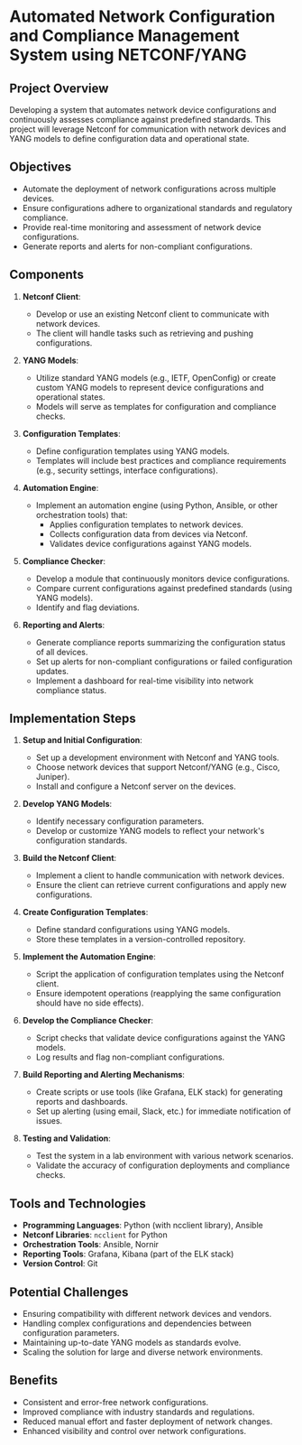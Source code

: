 # Automated Network Configuration and Compliance Management System using NETCONF/YANG 

## Project Overview
Developing a system that automates network device configurations and continuously assesses compliance against predefined standards. This project will leverage Netconf for communication with network devices and YANG models to define configuration data and operational state.

## Objectives
- Automate the deployment of network configurations across multiple devices.
- Ensure configurations adhere to organizational standards and regulatory compliance.
- Provide real-time monitoring and assessment of network device configurations.
- Generate reports and alerts for non-compliant configurations.

## Components

1. **Netconf Client**:
   - Develop or use an existing Netconf client to communicate with network devices.
   - The client will handle tasks such as retrieving and pushing configurations.

2. **YANG Models**:
   - Utilize standard YANG models (e.g., IETF, OpenConfig) or create custom YANG models to represent device configurations and operational states.
   - Models will serve as templates for configuration and compliance checks.

3. **Configuration Templates**:
   - Define configuration templates using YANG models.
   - Templates will include best practices and compliance requirements (e.g., security settings, interface configurations).

4. **Automation Engine**:
   - Implement an automation engine (using Python, Ansible, or other orchestration tools) that:
     - Applies configuration templates to network devices.
     - Collects configuration data from devices via Netconf.
     - Validates device configurations against YANG models.

5. **Compliance Checker**:
   - Develop a module that continuously monitors device configurations.
   - Compare current configurations against predefined standards (using YANG models).
   - Identify and flag deviations.

6. **Reporting and Alerts**:
   - Generate compliance reports summarizing the configuration status of all devices.
   - Set up alerts for non-compliant configurations or failed configuration updates.
   - Implement a dashboard for real-time visibility into network compliance status.

## Implementation Steps

1. **Setup and Initial Configuration**:
   - Set up a development environment with Netconf and YANG tools.
   - Choose network devices that support Netconf/YANG (e.g., Cisco, Juniper).
   - Install and configure a Netconf server on the devices.

2. **Develop YANG Models**:
   - Identify necessary configuration parameters.
   - Develop or customize YANG models to reflect your network's configuration standards.

3. **Build the Netconf Client**:
   - Implement a client to handle communication with network devices.
   - Ensure the client can retrieve current configurations and apply new configurations.

4. **Create Configuration Templates**:
   - Define standard configurations using YANG models.
   - Store these templates in a version-controlled repository.

5. **Implement the Automation Engine**:
   - Script the application of configuration templates using the Netconf client.
   - Ensure idempotent operations (reapplying the same configuration should have no side effects).

6. **Develop the Compliance Checker**:
   - Script checks that validate device configurations against the YANG models.
   - Log results and flag non-compliant configurations.

7. **Build Reporting and Alerting Mechanisms**:
   - Create scripts or use tools (like Grafana, ELK stack) for generating reports and dashboards.
   - Set up alerting (using email, Slack, etc.) for immediate notification of issues.

8. **Testing and Validation**:
   - Test the system in a lab environment with various network scenarios.
   - Validate the accuracy of configuration deployments and compliance checks.

## Tools and Technologies

- **Programming Languages**: Python (with ncclient library), Ansible
- **Netconf Libraries**: `ncclient` for Python
- **Orchestration Tools**: Ansible, Nornir
- **Reporting Tools**: Grafana, Kibana (part of the ELK stack)
- **Version Control**: Git

## Potential Challenges

- Ensuring compatibility with different network devices and vendors.
- Handling complex configurations and dependencies between configuration parameters.
- Maintaining up-to-date YANG models as standards evolve.
- Scaling the solution for large and diverse network environments.

## Benefits

- Consistent and error-free network configurations.
- Improved compliance with industry standards and regulations.
- Reduced manual effort and faster deployment of network changes.
- Enhanced visibility and control over network configurations.
